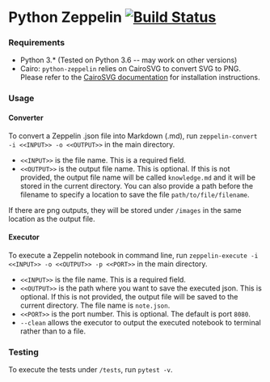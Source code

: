 # Python Zeppelin [![Build Status](https://travis-ci.org/mozilla/python-zeppelin.svg?branch=master)](https://travis-ci.org/mozilla/python-zeppelin)

### Requirements

- Python 3.\* (Tested on Python 3.6 -- may work on other versions)
- Cairo: `python-zeppelin` relies on CairoSVG to convert SVG to PNG. Please refer to the [CairoSVG documentation](http://cairosvg.org/documentation/#installation) for installation instructions.

### Usage

#### Converter
To convert a Zeppelin .json file into Markdown (.md), run `zeppelin-convert -i <<INPUT>> -o <<OUTPUT>>` in the main directory.

- `<<INPUT>>` is the file name. This is a required field.
- `<<OUTPUT>>` is the output file name. This is optional. If this is not provided, the output file name will be called `knowledge.md` and it will be stored in the current directory. You can also provide a path before the filename to specify a location to save the file `path/to/file/filename`.

If there are png outputs, they will be stored under `/images` in the same location as the output file. 

#### Executor
To execute a Zeppelin notebook in command line, run `zeppelin-execute -i <<INPUT>> -o <<OUTPUT>> -p <<PORT>>` in the main directory.

- `<<INPUT>>` is the file name. This is a required field.
- `<<OUTPUT>>` is the path where you want to save the executed json. This is optional. If this is not provided, the output file will be saved to the current directory. The file name is `note.json`.
- `<<PORT>>` is the port number. This is optional. The default is port `8080`.
- `--clean` allows the executor to output the executed notebook to terminal rather than to a file.

### Testing

To execute the tests under `/tests`, run `pytest -v`. 
